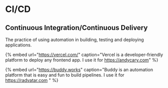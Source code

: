 # CI/CD

## Continuous Integration/Continuous Delivery

The practice of using automation in building, testing and deploying applications.

{% embed url="https://vercel.com/" caption="Vercel is a developer-friendly platform to deploy any frontend app. I use it for https://andycary.com" %}

{% embed url="https://buddy.works" caption="Buddy is an automation platform that is easy and fun to build pipelines. I use it for https://radvatar.com " %}



